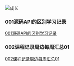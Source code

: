 ![成长](/images/home.png)



### 001源码API的区别学习记录
[001源码API的区别学习记录](/en/02极客时间vue课程学习和问题笔记/001%E6%BA%90%E7%A0%81api%E7%9A%84%E5%8C%BA%E5%88%AB%E5%AD%A6%E4%B9%A0%E8%AE%B0%E5%BD%95)

### 002课程记录周边每周汇总01
[002课程记录周边每周汇总01](/en/02极客时间vue课程学习和问题笔记/002%E8%AF%BE%E7%A8%8B%E8%AE%B0%E5%BD%95%E5%91%A8%E8%BE%B9%E6%AF%8F%E5%91%A8%E6%B1%87%E6%80%BB01)

